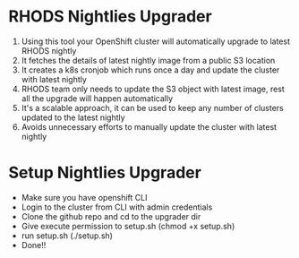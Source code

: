 # RHODS Nightlies Upgrader
1. Using this tool your OpenShift cluster will automatically upgrade to latest RHODS nightly
2. It fetches the details of latest nightly image from a public S3 location
3. It creates a k8s cronjob which runs once a day and update the cluster with latest nightly
4. RHODS team only needs to update the S3 object with latest image, rest all the upgrade will happen automatically
5. It's a scalable approach, it can be used to keep any number of clusters updated to the latest nightly
6. Avoids unnecessary efforts to manually update the cluster with latest nightly

# Setup Nightlies Upgrader
* Make sure you have openshift CLI
* Login to the cluster from CLI with admin credentials
* Clone the github repo and cd to the upgrader dir
* Give execute permission to setup.sh (chmod +x setup.sh)
* run setup.sh (./setup.sh)
* Done!!